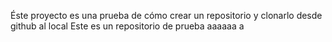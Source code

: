 Éste proyecto es una prueba de cómo crear un repositorio y clonarlo desde github al local
Este es un repositorio de prueba
aaaaaa
a